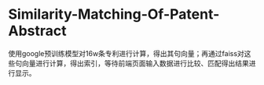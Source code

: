 # Similarity-Matching-Of-Patent-Abstract
使用google预训练模型对16w条专利进行计算，得出其句向量；再通过faiss对这些句向量进行计算，得出索引，等待前端页面输入数据进行比较、匹配得出结果进行显示。
